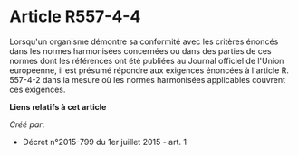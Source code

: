 # Article R557-4-4

Lorsqu'un organisme démontre sa conformité avec les critères énoncés dans les normes harmonisées concernées ou dans des
parties de ces normes dont les références ont été publiées au Journal officiel de l'Union européenne, il est présumé répondre
aux exigences énoncées à l'article R. 557-4-2 dans la mesure où les normes harmonisées applicables couvrent ces exigences.

**Liens relatifs à cet article**

_Créé par_:

  - Décret n°2015-799 du 1er juillet 2015 - art. 1
